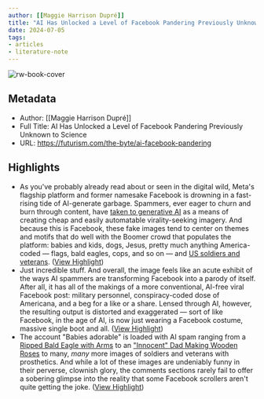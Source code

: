 ```yaml
---
author: [[Maggie Harrison Dupré]]
title: "AI Has Unlocked a Level of Facebook Pandering Previously Unknown to Science"
date: 2024-07-05
tags: 
- articles
- literature-note
---
```

![rw-book-cover](https://futurism.com/favicon.png)

## Metadata
- Author: [[Maggie Harrison Dupré]]
- Full Title: AI Has Unlocked a Level of Facebook Pandering Previously Unknown to Science
- URL: https://futurism.com/the-byte/ai-facebook-pandering

## Highlights
- As you've probably already read about or seen in the digital wild, Meta's flagship platform and former namesake Facebook is drowning in a fast-rising tide of AI-generate garbage. Spammers, ever eager to churn and burn through content, have [taken to generative AI](https://www.businessinsider.com/meta-facebook-ban-ai-slop-images-shrimp-jesus-why-2024-6) as a means of creating cheap and easily automatable virality-seeking imagery. And because this is Facebook, these fake images tend to center on themes and motifs that do well with the Boomer crowd that populates the platform: babies and kids, dogs, Jesus, pretty much anything America-coded — flags, bald eagles, cops, and so on — and [US soldiers and veterans](https://www.futurism.com/facebook-ai-image-disabled-veteran). ([View Highlight](https://read.readwise.io/read/01j1zqmk1sakf0jgj3va2abbys))
- Just incredible stuff. And overall, the image feels like an acute exhibit of the ways AI spammers are transforming Facebook into a parody of itself. After all, it has all of the makings of a more conventional, AI-free viral Facebook post: military personnel, conspiracy-coded dose of Americana, and a beg for a like or a share. Lensed through AI, however, the resulting output is distorted and exaggerated — sort of like Facebook, in the age of AI, is now just wearing a Facebook costume, massive single boot and all. ([View Highlight](https://read.readwise.io/read/01j1zqnhqk4zkqkzngdf4r8wr3))
- The account "Babies adorable" is loaded with AI spam ranging from a [Ripped Bald Eagle with Arms](https://www.facebook.com/photo/?fbid=465993029699329&set=a.318863487745618) to an ["Innocent" Dad Making Wooden Roses](https://www.facebook.com/photo/?fbid=463291443302821&set=a.318863487745618) to many, *many* more images of soldiers and veterans with prosthetics. And while a lot of these images are undeniably funny in their perverse, clownish glory, the comments sections rarely fail to offer a sobering glimpse into the reality that some Facebook scrollers aren't quite getting the joke. ([View Highlight](https://read.readwise.io/read/01j1zqp0gb5srzsbywsq3rx378))
